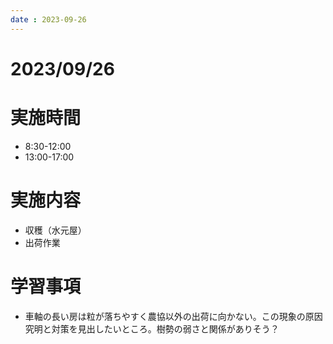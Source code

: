 ```yaml
---
date : 2023-09-26
---
```


# 2023/09/26

# 実施時間
- 8:30-12:00
- 13:00-17:00

# 実施内容
- 収穫（水元屋）
- 出荷作業

# 学習事項
- 車軸の長い房は粒が落ちやすく農協以外の出荷に向かない。この現象の原因究明と対策を見出したいところ。樹勢の弱さと関係がありそう？